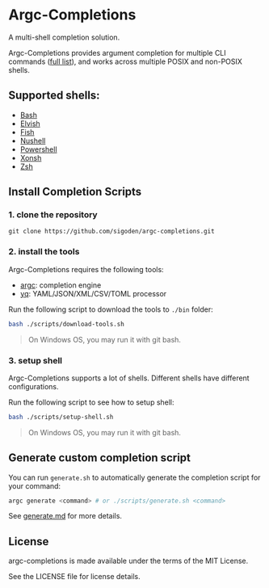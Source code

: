 # Argc-Completions

A multi-shell completion solution.

Argc-Completions provides argument completion for multiple CLI commands ([full list](completions)), and works across multiple POSIX and non-POSIX shells.

## Supported shells:

- [Bash](https://www.gnu.org/software/bash/)
- [Elvish](https://elv.sh/)
- [Fish](https://fishshell.com/)
- [Nushell](https://www.nushell.sh/)
- [Powershell](https://microsoft.com/powershell)
- [Xonsh](https://xon.sh/)
- [Zsh](https://www.zsh.org/)

## Install Completion Scripts

### 1. clone the repository

```
git clone https://github.com/sigoden/argc-completions.git
```

### 2. install the tools

Argc-Completions requires the following tools:

- [argc](https://github.com/sigoden/argc): completion engine
- [yq](https://github.com/mikefarah/yq): YAML/JSON/XML/CSV/TOML processor

Run the following script to download the tools to `./bin` folder:

```sh
bash ./scripts/download-tools.sh
```

> On Windows OS, you may run it with git bash.

### 3. setup shell

Argc-Completions supports a lot of shells. Different shells have different configurations.

Run the following script to see how to setup shell: 

```sh
bash ./scripts/setup-shell.sh
```

> On Windows OS, you may run it with git bash.

## Generate custom completion script

You can run `generate.sh` to automatically generate the completion script for your command:

```sh
argc generate <command> # or ./scripts/generate.sh <command>
```

See [generate.md](docs/generate.md) for more details.

## License

argc-completions is made available under the terms of the MIT License. 

See the LICENSE file for license details.